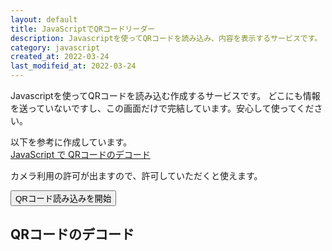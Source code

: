 ```yaml
---
layout: default
title: JavaScriptでQRコードリーダー
description: Javascriptを使ってQRコードを読み込み、内容を表示するサービスです。
category: javascript
created_at: 2022-03-24
last_modifeid_at: 2022-03-24
---
```

<script src="https://cdn.jsdelivr.net/npm/jsqr@1.4.0/dist/jsQR.min.js"></script>

<script type="text/JavaScript">
  
  $(function(){
    var video = document.createElement("video");
    var canvasElement = document.getElementById("canvas");
    var canvas = canvasElement.getContext("2d");
    var loadingMessage = document.getElementById("loadingMessage");
    var outputContainer = document.getElementById("output");
    var outputMessage = document.getElementById("outputMessage");
    var outputData = document.getElementById("outputData");

    function drawLine(begin, end, color) {
      canvas.beginPath();
      canvas.moveTo(begin.x, begin.y);
      canvas.lineTo(end.x, end.y);
      canvas.lineWidth = 4;
      canvas.strokeStyle = color;
      canvas.stroke();
    }

    function tick() {
      loadingMessage.innerText = "Loading..."
      if (video.readyState === video.HAVE_ENOUGH_DATA) {
        loadingMessage.hidden = true;
        canvasElement.hidden = false;
        outputContainer.hidden = false;

        canvasElement.height = video.videoHeight;
        canvasElement.width = video.videoWidth;
        canvas.drawImage(video, 0, 0, canvasElement.width, canvasElement.height);
        var imageData = canvas.getImageData(0, 0, canvasElement.width, canvasElement.height);
        var code = jsQR(imageData.data, imageData.width, imageData.height, {
          inversionAttempts: "dontInvert",
        });
        if (code) {
          // QRコードの部分を赤枠で囲う
          drawLine(code.location.topLeftCorner, code.location.topRightCorner, "#FF3B58");
          drawLine(code.location.topRightCorner, code.location.bottomRightCorner, "#FF3B58");
          drawLine(code.location.bottomRightCorner, code.location.bottomLeftCorner, "#FF3B58");
          drawLine(code.location.bottomLeftCorner, code.location.topLeftCorner, "#FF3B58");
          outputMessage.hidden = true;
          outputData.parentElement.hidden = false;
          let codeData = code.data;
          if(codeData != null && (codeData.startsWith('https://') || codeData.startsWith('http://'))){
            outputData.innerHTML = '<a href="' +  codeData + '">' + codeData + '</a>'
          }else{
            outputData.innerText = codeData;
          }
          
        } else {
          //処理なし
        }
      }
      requestAnimationFrame(tick);
    }

    $("#start").click(() => {
      navigator.mediaDevices.getUserMedia({ video: { facingMode: "environment" }, audio: false })
        .then(stream => {
          video.srcObject = stream;
          video.setAttribute("playsinline", true); 
          video.play();
          requestAnimationFrame(tick);
        }).catch(err => alert(`${err.name} ${err.message}`));
    });
  });

</script>

Javascriptを使ってQRコードを読み込む作成するサービスです。
どこにも情報を送っていないですし、この画面だけで完結しています。安心して使ってください。

以下を参考に作成しています。  
[JavaScript で QRコードのデコード](https://qiita.com/youtoy/items/d94a5bf835d3f4007c81)

カメラ利用の許可が出ますので、許可していただくと使えます。

<button id="start">QRコード読み込みを開始</button>

## QRコードのデコード

<div id="output" hidden>
  <div id="outputMessage">こちらにかざした読み込んだQRコードのデコード結果を表示します。</div>
  <div hidden><b>読み込んだデータ:</b> <span id="outputData"></span></div>
</div>

<div id="loadingMessage"></div>
<canvas id="canvas" hidden></canvas>